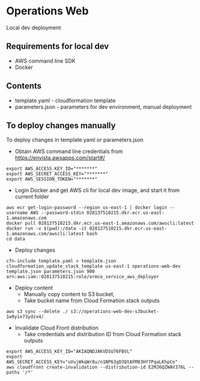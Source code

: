 # Operations Web
Local dev deployment

## Requirements for local dev
* AWS command line SDK
* Docker

## Contents
* template.yaml - cloudformation template
* parameters.json - parameters for dev environment, manual deployment

## To deploy changes manually
To deploy changes in template.yaml or parameters.json


* Obtain AWS command line credentials from https://envista.awsapps.com/start#/
```
export AWS_ACCESS_KEY_ID="*******"
export AWS_SECRET_ACCESS_KEY="*******"
export AWS_SESSION_TOKEN="*******"
```
* Login Docker and get AWS cli for local dev image, and start it from current folder
```
aws ecr get-login-password --region us-east-1 | docker login --username AWS --password-stdin 028137510215.dkr.ecr.us-east-1.amazonaws.com
docker pull 028137510215.dkr.ecr.us-east-1.amazonaws.com/awscli:latest
docker run -v $(pwd):/data -it 028137510215.dkr.ecr.us-east-1.amazonaws.com/awscli:latest bash
cd data
```
* Deploy changes
```
cfn-include template.yaml > template.json
cloudformation_update_stack_template us-east-1 operations-web-dev template.json parameters.json 900 arn:aws:iam::028137510215:role/ormco_service_aws_deployer
```
* Deploy content
  * Manually copy content to S3 bucket, 
  * Take bucket name from Cloud Formation stack outputs
```
aws s3 sync --delete ./ s3://operations-web-dev-s3bucket-1w9yix73ydzx4/
```
* Invalidate Cloud Front distribution
  * Take credentials and distribution ID from Cloud Formation stack outputs
```
export AWS_ACCESS_KEY_ID="AKIAQNDJAKVDSU76FBVL"
export AWS_SECRET_ACCESS_KEY="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"
aws cloudfront create-invalidation --distribution-id E2MJ6QZWAV376L --paths '/*'
```
